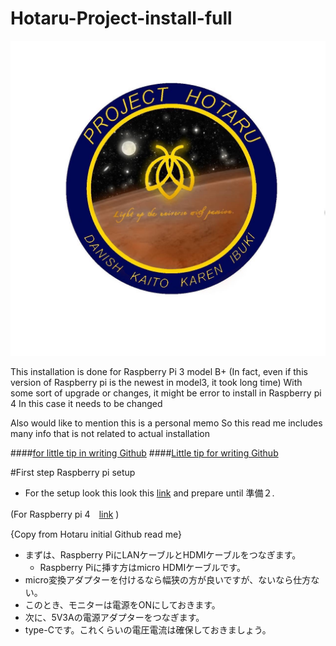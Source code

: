 # Hotaru-Project-install-full 

![S__9969674.jpg](./S__9969674.jpg)

This installation is done for Raspberry Pi 3 model B+ (In fact, even if this version of Raspberry pi is the newest in model3, it took long time)
With some sort of upgrade or changes, it might be error to install in Raspberry pi 4
In this case it needs to be changed

Also would like to mention this is a personal memo 
So this read me includes many info that is not related to actual installation


####[for little tip in writing Github](https://style.potepan.com/articles/33682.html)
####[Little tip for writing Github](https://gist.github.com/mignonstyle/083c9e1651d7734f84c99b8cf49d57fa)

#First step Raspberry pi setup

- For the setup look this look this [link](https://qiita.com/Higemal/items/c817b96c3806f23b35f6) and prepare until 準備２.
 
 (For Raspberry pi 4　[link](https://raspida.com/rpi-setup2021) )
 
 {Copy from Hotaru initial Github read me}
- まずは、Raspberry PiにLANケーブルとHDMIケーブルをつなぎます。
  - Raspberry Piに挿す方はmicro HDMIケーブルです。
- micro変換アダプターを付けるなら幅狭の方が良いですが、ないなら仕方ない。
- このとき、モニターは電源をONにしておきます。
- 次に、5V3Aの電源アダプターをつなぎます。
- type-Cです。これくらいの電圧電流は確保しておきましょう。

